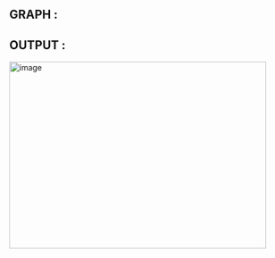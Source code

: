 ## GRAPH :



## OUTPUT :
<img width="460" height="335" alt="image" src="https://github.com/user-attachments/assets/bc791251-e20b-4d9f-a871-069d840b0884" />

